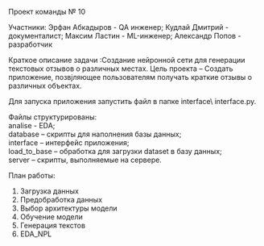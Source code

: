 Проект команды № 10

Участники:
Эрфан Абкадыров - QA инженер;
Кудлай Дмитрий - документалист;
Максим Ластин - ML-инженер;
Александр Попов - разработчик

Краткое описание задачи :Создание нейронной сети для генерации текстовых отзывов о различных местах.
Цель проекта – Создать приложение, позвjляющее пользователям получать краткие отзывы о различных объектах.

Для  запуска приложения запустить файл в папке interface\ interface.py.

Файлы структурированы:  
analise - EDA;  
database – скрипты для наполнения базы данных;  
interface – интерфейс приложения;  
load_to_base – обработка для загрузки dataset в базу данных;  
server – скрипты, выполняемые на сервере. 

План работы:
1. Загрузка данных
2. Предобработка данных
3. Выбор архитектуры модели
4. Обучение модели
5. Генерация текстов
6. EDA_NPL
